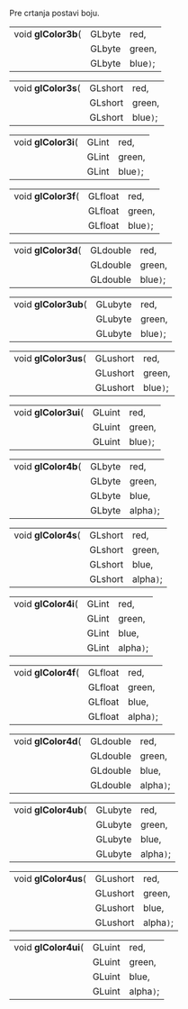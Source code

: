 Pre crtanja postavi boju.

|                     |        |          |
| ------------------- | ------ | -------- |
| void **glColor3b**( | GLbyte | red,     |
|                     | GLbyte | green,   |
|                     | GLbyte | blue`)`; |

|                     |         |          |
| ------------------- | ------- | -------- |
| void **glColor3s**( | GLshort | red,     |
|                     | GLshort | green,   |
|                     | GLshort | blue`)`; |

|                     |       |          |
| ------------------- | ----- | -------- |
| void **glColor3i**( | GLint | red,     |
|                     | GLint | green,   |
|                     | GLint | blue`)`; |

|                     |         |          |
| ------------------- | ------- | -------- |
| void **glColor3f**( | GLfloat | red,     |
|                     | GLfloat | green,   |
|                     | GLfloat | blue`)`; |

|                     |          |          |
| ------------------- | -------- | -------- |
| void **glColor3d**( | GLdouble | red,     |
|                     | GLdouble | green,   |
|                     | GLdouble | blue`)`; |

|                      |         |          |
| -------------------- | ------- | -------- |
| void **glColor3ub**( | GLubyte | red,     |
|                      | GLubyte | green,   |
|                      | GLubyte | blue`)`; |

|                      |          |          |
| -------------------- | -------- | -------- |
| void **glColor3us**( | GLushort | red,     |
|                      | GLushort | green,   |
|                      | GLushort | blue`)`; |

|                      |        |          |
| -------------------- | ------ | -------- |
| void **glColor3ui**( | GLuint | red,     |
|                      | GLuint | green,   |
|                      | GLuint | blue`)`; |

|                     |        |           |
| ------------------- | ------ | --------- |
| void **glColor4b**( | GLbyte | red,      |
|                     | GLbyte | green,    |
|                     | GLbyte | blue,     |
|                     | GLbyte | alpha`)`; |

|                     |         |           |
| ------------------- | ------- | --------- |
| void **glColor4s**( | GLshort | red,      |
|                     | GLshort | green,    |
|                     | GLshort | blue,     |
|                     | GLshort | alpha`)`; |

|                     |       |           |
| ------------------- | ----- | --------- |
| void **glColor4i**( | GLint | red,      |
|                     | GLint | green,    |
|                     | GLint | blue,     |
|                     | GLint | alpha`)`; |

|                     |         |           |
| ------------------- | ------- | --------- |
| void **glColor4f**( | GLfloat | red,      |
|                     | GLfloat | green,    |
|                     | GLfloat | blue,     |
|                     | GLfloat | alpha`)`; |

|                     |          |           |
| ------------------- | -------- | --------- |
| void **glColor4d**( | GLdouble | red,      |
|                     | GLdouble | green,    |
|                     | GLdouble | blue,     |
|                     | GLdouble | alpha`)`; |

|                      |         |           |
| -------------------- | ------- | --------- |
| void **glColor4ub**( | GLubyte | red,      |
|                      | GLubyte | green,    |
|                      | GLubyte | blue,     |
|                      | GLubyte | alpha`)`; |

|                      |          |           |
| -------------------- | -------- | --------- |
| void **glColor4us**( | GLushort | red,      |
|                      | GLushort | green,    |
|                      | GLushort | blue,     |
|                      | GLushort | alpha`)`; |

|                      |        |           |
| -------------------- | ------ | --------- |
| void **glColor4ui**( | GLuint | red,      |
|                      | GLuint | green,    |
|                      | GLuint | blue,     |
|                      | GLuint | alpha`)`; |

